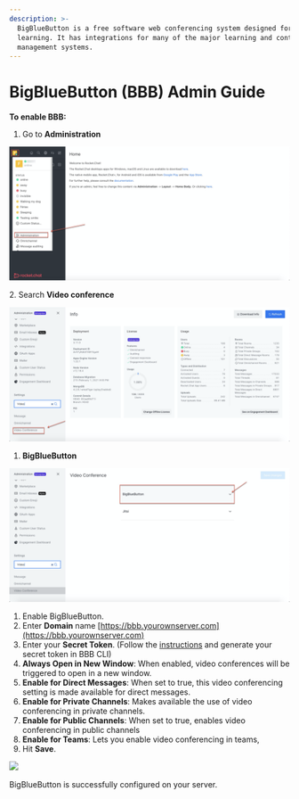 ```yaml
---
description: >-
  BigBlueButton is a free software web conferencing system designed for online
  learning. It has integrations for many of the major learning and content
  management systems.
---
```


# BigBlueButton (BBB) Admin Guide

**To enable BBB:**

1. Go to **Administration**

![](<../../../../../.gitbook/assets/image (249).png>)

2\. Search **Video conference**

![](<../../../../../.gitbook/assets/image (250).png>)

1. **BigBlueButton**

![](<../../../../../.gitbook/assets/image (251).png>)

1. Enable BigBlueButton.
2. Enter **Domain** name [https://bbb.yourownserver.com](https://bbb.yourownserver.com)
3. Enter your **Secret Token**. (Follow the [instructions](https://docs.bigbluebutton.org/admin/bbb-conf.html) and generate your secret token in BBB CLI)
4. **Always Open in New Window**: When enabled, video conferences will be triggered to open in a new window.
5. **Enable for Direct Messages**: When set to true, this video conferencing setting is made available for direct messages.
6. **Enable for Private Channels**: Makes available the use of video conferencing in private channels.
7. **Enable for Public Channels**: When set to true, enables video conferencing in public channels
8. **Enable for Teams**: Lets you enable video conferencing in teams,
9. Hit **Save**.

![](<../../../../../.gitbook/assets/image (277).png>)

BigBlueButton is successfully configured on your server.
